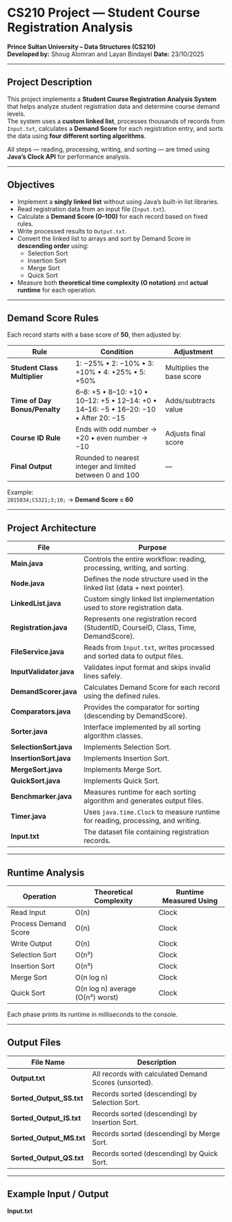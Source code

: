 # CS210 Project — Student Course Registration Analysis  
**Prince Sultan University – Data Structures (CS210)**  
**Developed by:** Shoug Alomran and Layan Bindayel
**Date:** 23/10/2025

---

## Project Description

This project implements a **Student Course Registration Analysis System** that helps analyze student registration data and determine course demand levels.  
The system uses a **custom linked list**, processes thousands of records from `Input.txt`, calculates a **Demand Score** for each registration entry, and sorts the data using **four different sorting algorithms**.

All steps — reading, processing, writing, and sorting — are timed using **Java’s Clock API** for performance analysis.

---

## Objectives

- Implement a **singly linked list** without using Java’s built-in list libraries.  
- Read registration data from an input file (`Input.txt`).  
- Calculate a **Demand Score (0–100)** for each record based on fixed rules.  
- Write processed results to `Output.txt`.  
- Convert the linked list to arrays and sort by Demand Score in **descending order** using:
  - Selection Sort  
  - Insertion Sort  
  - Merge Sort  
  - Quick Sort  
- Measure both **theoretical time complexity (O notation)** and **actual runtime** for each operation.

---

## Demand Score Rules

Each record starts with a base score of **50**, then adjusted by:

| Rule | Condition | Adjustment |
|------|------------|------------|
| **Student Class Multiplier** | 1: −25% • 2: −10% • 3: +10% • 4: +25% • 5: +50% | Multiplies the base score |
| **Time of Day Bonus/Penalty** | 6–8: +5 • 8–10: +10 • 10–12: +5 • 12–14: +0 • 14–16: −5 • 16–20: −10 • After 20: −15 | Adds/subtracts value |
| **Course ID Rule** | Ends with odd number → +20  •  even number → −10 | Adjusts final score |
| **Final Output** | Rounded to nearest integer and limited between 0 and 100 | — |

Example:  
`2015034;CS321;3;10;` → **Demand Score = 60**

---

## Project Architecture

| File | Purpose |
|------|----------|
| **Main.java** | Controls the entire workflow: reading, processing, writing, and sorting. |
| **Node.java** | Defines the node structure used in the linked list (data + next pointer). |
| **LinkedList.java** | Custom singly linked list implementation used to store registration data. |
| **Registration.java** | Represents one registration record (StudentID, CourseID, Class, Time, DemandScore). |
| **FileService.java** | Reads from `Input.txt`, writes processed and sorted data to output files. |
| **InputValidator.java** | Validates input format and skips invalid lines safely. |
| **DemandScorer.java** | Calculates Demand Score for each record using the defined rules. |
| **Comparators.java** | Provides the comparator for sorting (descending by DemandScore). |
| **Sorter.java** | Interface implemented by all sorting algorithm classes. |
| **SelectionSort.java** | Implements Selection Sort. |
| **InsertionSort.java** | Implements Insertion Sort. |
| **MergeSort.java** | Implements Merge Sort. |
| **QuickSort.java** | Implements Quick Sort. |
| **Benchmarker.java** | Measures runtime for each sorting algorithm and generates output files. |
| **Timer.java** | Uses `java.time.Clock` to measure runtime for reading, processing, and writing. |
| **Input.txt** | The dataset file containing registration records. |

---

## Runtime Analysis

| Operation | Theoretical Complexity | Runtime Measured Using |
|------------|-----------------------|------------------------|
| Read Input | O(n) | Clock |
| Process Demand Score | O(n) | Clock |
| Write Output | O(n) | Clock |
| Selection Sort | O(n²) | Clock |
| Insertion Sort | O(n²) | Clock |
| Merge Sort | O(n log n) | Clock |
| Quick Sort | O(n log n) average (O(n²) worst) | Clock |

Each phase prints its runtime in milliseconds to the console.

---

## Output Files

| File Name | Description |
|------------|-------------|
| **Output.txt** | All records with calculated Demand Scores (unsorted). |
| **Sorted_Output_SS.txt** | Records sorted (descending) by Selection Sort. |
| **Sorted_Output_IS.txt** | Records sorted (descending) by Insertion Sort. |
| **Sorted_Output_MS.txt** | Records sorted (descending) by Merge Sort. |
| **Sorted_Output_QS.txt** | Records sorted (descending) by Quick Sort. |

---

## Example Input / Output

**Input.txt**